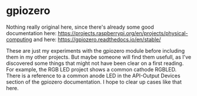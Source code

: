 # gpiozero

Nothing really original here, since there's already some good documentation here: https://projects.raspberrypi.org/en/projects/physical-computing
and here: https://gpiozero.readthedocs.io/en/stable/

These are just my experiments with the gpiozero module before including them in my other projects.
But maybe someone will find them usefull, as I've discovered some things that might not have been clear on a first reading.
For example, the RGB LED project shows a common cathode RGBLED. There is a reference to a common anode LED in the API-Output Devices section of the gpiozero documentation. I hope to clear up cases like that here.
